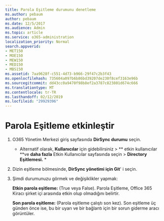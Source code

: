 ```yaml
---
title: Parola Eşitleme durumunu denetleme
ms.author: pebaum
author: pebaum
ms.date: 12/5/2017
ms.audience: Admin
ms.topic: article
ms.service: o365-administration
localization_priority: Normal
search.appverid:
- MET150
- MOE150
- MEW150
- MED150
- MBS150
ms.assetid: 7aa9628f-c551-4d73-b966-29f47c2b3f43
ms.openlocfilehash: 735604a097b6b86bd39207de230f8cef3163e96b
ms.sourcegitcommit: dd43cc0a9470f98b8ef2a3787c823801d674c666
ms.translationtype: MT
ms.contentlocale: tr-TR
ms.lasthandoff: 02/12/2019
ms.locfileid: "29929396"
---
```

# <a name="enable-password-sync"></a>Parola Eşitleme etkinleştir

1.  O365 Yönetim Merkezi giriş sayfasında **DirSync durumu** seçin. 
    
     * Alternatif olarak, **Kullanıcılar** için gidebilirsiniz \> ** etkin kullanıcılar **ve **daha fazla** Etkin Kullanıcılar sayfasında seçin \> **Directory Eşitlemesi.** * 
    
2. Dizin eşitleme bölmesinde, **DirSync yönetimi için Git**' i seçin. 
    
3. Şimdi durumunuzu görmek ve değişiklikler yapmak:
    
    **Etkin parola eşitleme:** (True veya False). Parola Eşitleme, Office 365 Kiracı şirket içi arasında etkin olup olmadığını belirtir. 
    
    **Son parola eşitleme:** (Parola eşitleme çalıştı son kez). Son eşitleme üç günden önce ise, bu bir uyarı ve bir bağlantı için bir sorun giderme aracı görüntüler. 
    

